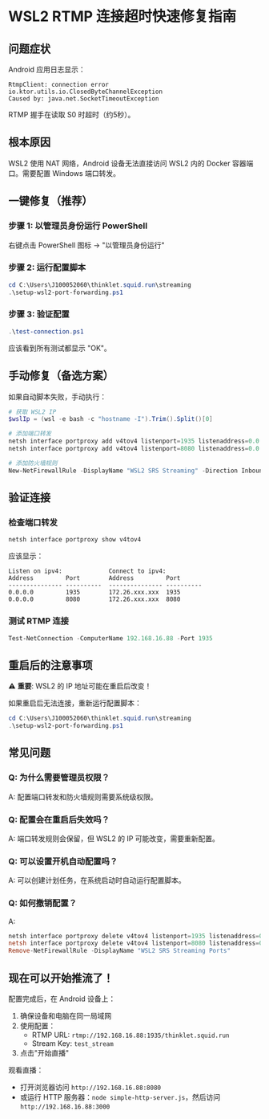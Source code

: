 # WSL2 RTMP 连接超时快速修复指南

## 问题症状

Android 应用日志显示：
```
RtmpClient: connection error
io.ktor.utils.io.ClosedByteChannelException
Caused by: java.net.SocketTimeoutException
```

RTMP 握手在读取 S0 时超时（约5秒）。

## 根本原因

WSL2 使用 NAT 网络，Android 设备无法直接访问 WSL2 内的 Docker 容器端口。需要配置 Windows 端口转发。

## 一键修复（推荐）

### 步骤 1: 以管理员身份运行 PowerShell

右键点击 PowerShell 图标 → "以管理员身份运行"

### 步骤 2: 运行配置脚本

```powershell
cd C:\Users\J100052060\thinklet.squid.run\streaming
.\setup-wsl2-port-forwarding.ps1
```

### 步骤 3: 验证配置

```powershell
.\test-connection.ps1
```

应该看到所有测试都显示 "OK"。

## 手动修复（备选方案）

如果自动脚本失败，手动执行：

```powershell
# 获取 WSL2 IP
$wslIp = (wsl -e bash -c "hostname -I").Trim().Split()[0]

# 添加端口转发
netsh interface portproxy add v4tov4 listenport=1935 listenaddress=0.0.0.0 connectport=1935 connectaddress=$wslIp
netsh interface portproxy add v4tov4 listenport=8080 listenaddress=0.0.0.0 connectport=8080 connectaddress=$wslIp

# 添加防火墙规则
New-NetFirewallRule -DisplayName "WSL2 SRS Streaming" -Direction Inbound -Action Allow -Protocol TCP -LocalPort 1935,8080
```

## 验证连接

### 检查端口转发

```powershell
netsh interface portproxy show v4tov4
```

应该显示：
```
Listen on ipv4:             Connect to ipv4:
Address         Port        Address         Port
--------------- ----------  --------------- ----------
0.0.0.0         1935        172.26.xxx.xxx  1935
0.0.0.0         8080        172.26.xxx.xxx  8080
```

### 测试 RTMP 连接

```powershell
Test-NetConnection -ComputerName 192.168.16.88 -Port 1935
```

## 重启后的注意事项

⚠️ **重要**: WSL2 的 IP 地址可能在重启后改变！

如果重启后无法连接，重新运行配置脚本：
```powershell
cd C:\Users\J100052060\thinklet.squid.run\streaming
.\setup-wsl2-port-forwarding.ps1
```

## 常见问题

### Q: 为什么需要管理员权限？
A: 配置端口转发和防火墙规则需要系统级权限。

### Q: 配置会在重启后失效吗？
A: 端口转发规则会保留，但 WSL2 的 IP 可能改变，需要重新配置。

### Q: 可以设置开机自动配置吗？
A: 可以创建计划任务，在系统启动时自动运行配置脚本。

### Q: 如何撤销配置？
A: 
```powershell
netsh interface portproxy delete v4tov4 listenport=1935 listenaddress=0.0.0.0
netsh interface portproxy delete v4tov4 listenport=8080 listenaddress=0.0.0.0
Remove-NetFirewallRule -DisplayName "WSL2 SRS Streaming Ports"
```

## 现在可以开始推流了！

配置完成后，在 Android 设备上：
1. 确保设备和电脑在同一局域网
2. 使用配置：
   - RTMP URL: `rtmp://192.168.16.88:1935/thinklet.squid.run`
   - Stream Key: `test_stream`
3. 点击"开始直播"

观看直播：
- 打开浏览器访问 `http://192.168.16.88:8080`
- 或运行 HTTP 服务器：`node simple-http-server.js`，然后访问 `http://192.168.16.88:3000`





